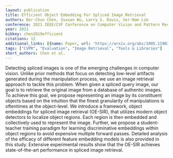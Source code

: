 ```yaml
---
layout: publication
title: Efficient Object Embedding For Spliced Image Retrieval
authors: Bor-Chun Chen, Zuxuan Wu, Larry S. Davis, Ser-Nam Lim
conference: 2021 IEEE/CVF Conference on Computer Vision and Pattern Recognition (CVPR)
year: 2021
bibkey: chen2019efficient
citations: 12
additional_links: [{name: Paper, url: 'https://arxiv.org/abs/1905.11903'}]
tags: ["CVPR", "Evaluation", "Image Retrieval", "Tools & Libraries"]
short_authors: Chen et al.
---
```

Detecting spliced images is one of the emerging challenges in computer
vision. Unlike prior methods that focus on detecting low-level artifacts
generated during the manipulation process, we use an image retrieval approach
to tackle this problem. When given a spliced query image, our goal is to
retrieve the original image from a database of authentic images. To achieve
this goal, we propose representing an image by its constituent objects based on
the intuition that the finest granularity of manipulations is oftentimes at the
object-level. We introduce a framework, object embeddings for spliced image
retrieval (OE-SIR), that utilizes modern object detectors to localize object
regions. Each region is then embedded and collectively used to represent the
image. Further, we propose a student-teacher training paradigm for learning
discriminative embeddings within object regions to avoid expensive multiple
forward passes. Detailed analysis of the efficacy of different feature
embedding models is also provided in this study. Extensive experimental results
show that the OE-SIR achieves state-of-the-art performance in spliced image
retrieval.